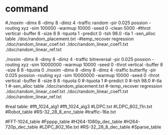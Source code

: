 # command 
#./noxim -dimx 8 -dimy 8 -dimz 4 -traffic random -pir 0.025 possion -routing xyz -sim 100000 -warmup 10000 -seed 0 -clean 5000 -#throt vertical -buffer 8 -size 8 8 -tquota 1 -predict 0 -tsh 98.0 -tla 1 -sen_alloc table ./doc/random_placement.txt -#temp_recover regression ./doc/random_linear_coef.txt ./doc/random_linear_coef1.txt ./doc/random_linear_ref.txt

./noxim -dimx 8 -dimy 8 -dimz 4 -traffic bitreversal -pir 0.025 possion -routing xyz -sim 10000000 -warmup 10000 -seed 0 -throt vertical -buffer 8 -size 8 8 -tquota 0
./noxim -dimx 8 -dimy 8 -dimz 4 -traffic butterfly -pir 0.025 possion -routing xyz -sim 10000000 -warmup 10000 -seed 0 -throt vertical -buffer 8 -size 8 8 -tquota 0
#-tquota 1
#-predict 0
#-tsh 98.0
#-tla 1
#-sen_alloc table ./doc/random_placement.txt
#-temp_recover regression ./doc/random_linear_coef.txt ./doc/random_linear_coef1.txt ./doc/random_linear_ref.txt

#real table:
#fft_1024_alg1
#fft_1024_alg3
#LDPC.txt
#LDPC_802_11n.txt
#Robot_table
#RS-32_28_8_enc_table
#traffic-16e.txt

#FFT-1024_table
#Fpppp_table
#H264-1080p_dec_table
#H264-720p_dec_table
#LDPC_802_16e.txt
#RS-32_28_8_dec_table
#Sparse_table
